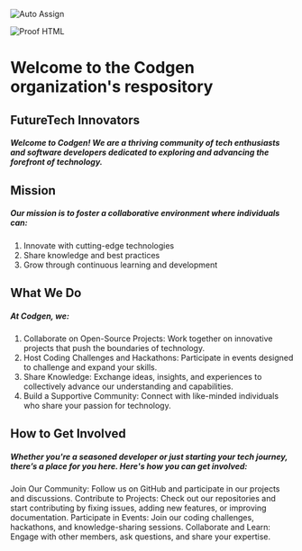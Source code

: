 ![Auto Assign](https://github.com/Codgen-Community/demo-repository/actions/workflows/auto-assign.yml/badge.svg)

![Proof HTML](https://github.com/Codgen-Community/demo-repository/actions/workflows/proof-html.yml/badge.svg)

# Welcome to the Codgen organization's respository
## FutureTech Innovators

##### Welcome to Codgen! We are a thriving community of tech enthusiasts and software developers dedicated to exploring and advancing the forefront of technology.

## Mission

##### Our mission is to foster a collaborative environment where individuals can:

1. Innovate with cutting-edge technologies
2. Share knowledge and best practices
3. Grow through continuous learning and development

## What We Do

##### At Codgen, we:

1. Collaborate on Open-Source Projects: Work together on innovative projects that push the boundaries of technology.
2. Host Coding Challenges and Hackathons: Participate in events designed to challenge and expand your skills.
3. Share Knowledge: Exchange ideas, insights, and experiences to collectively advance our understanding and capabilities.
4. Build a Supportive Community: Connect with like-minded individuals who share your passion for technology.

## How to Get Involved

##### Whether you're a seasoned developer or just starting your tech journey, there’s a place for you here. Here's how you can get involved:

Join Our Community: Follow us on GitHub and participate in our projects and discussions.
Contribute to Projects: Check out our repositories and start contributing by fixing issues, adding new features, or improving documentation.
Participate in Events: Join our coding challenges, hackathons, and knowledge-sharing sessions.
Collaborate and Learn: Engage with other members, ask questions, and share your expertise.
